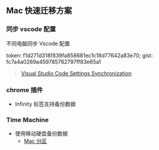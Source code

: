 <!--
abbrlink: be6usutl
-->

## Mac 快速迁移方案

### 同步 vscode 配置

不同电脑同步 Vscode 配置

token: f1d271d318f839fa858681ec1c18d77642a83e70;
gist: fc7a4a0269a459785782797ff83e65a1

> [Visual Studio Code Settings Synchronization](http://shanalikhan.github.io/2015/12/15/Visual-Studio-Code-Sync-Settings.html)

### chrome 插件

* Infinity 标签支持备份数据

### Time Machine

* 使用移动硬盘备份数据
  * [Mac 分区](https://www.zhihu.com/question/37544123/answer/125566154)